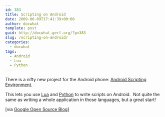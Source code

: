```yaml
---
id: 383
title: Scripting on Android
date: 2009-06-09T17:41:39+00:00
author: docwhat
template: post
guid: http://docwhat.gerf.org/?p=383
slug: /scripting-on-android/
categories:
  - docwhat
tags:
  - Android
  - Lua
  - Python
---
```

There is a nifty new project for the Android phone: <a href="http://code.google.com/p/android-scripting/">Android Scripting Environment</a>.

This lets you use <a href="http://lua.org">Lua</a> and <a href="http://python.org/">Python</a> to write scripts on Android.  Not quite the same as writing a whole application in those languages, but a great start!

[via <a href="http://google-opensource.blogspot.com/2009/06/introducing-android-scripting.html">Google Open Source Blog</a>]